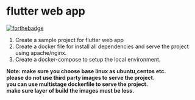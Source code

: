 # flutter web app
[![forthebadge](https://forthebadge.com/images/badges/built-for-android.svg)](https://forthebadge.com)

1) Create a sample project for flutter web app
2) Create a docker file for install all dependencies and serve the project using apache/nginx.
3) Create a docker-compose to setup the local environment.

**Note: make sure you choose base linux as ubuntu,centos etc.**<br />
**please do not use third party images to  serve the project.**<br />
**you can use multistage dockerfile to serve the project.**<br />
**make sure layer of build the images must be less.**<br />
